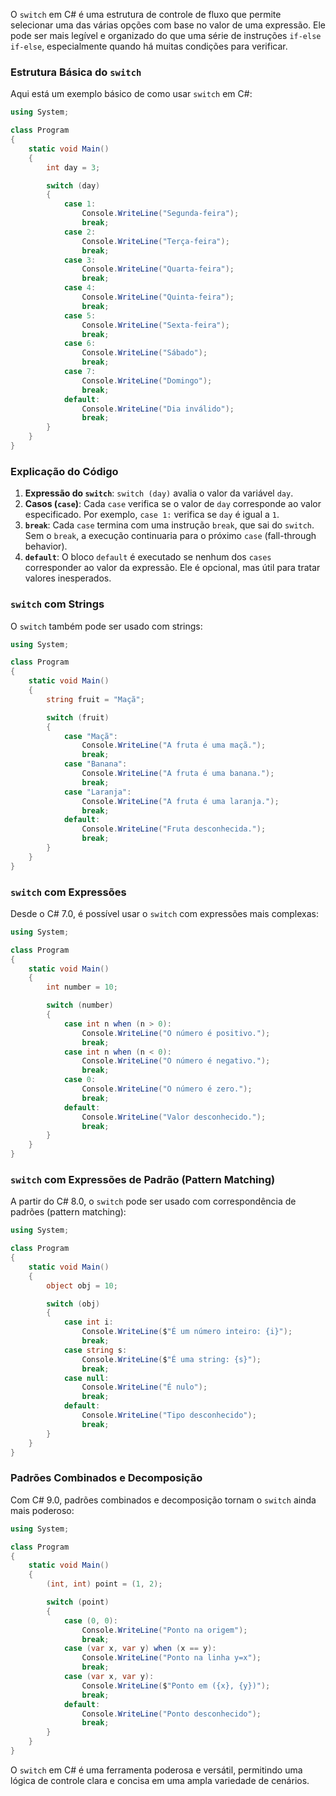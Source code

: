 O `switch` em C# é uma estrutura de controle de fluxo que permite selecionar uma das várias opções com base no valor de uma expressão. Ele pode ser mais legível e organizado do que uma série de instruções `if-else if-else`, especialmente quando há muitas condições para verificar.

### Estrutura Básica do `switch`

Aqui está um exemplo básico de como usar `switch` em C#:

```csharp
using System;

class Program
{
    static void Main()
    {
        int day = 3;

        switch (day)
        {
            case 1:
                Console.WriteLine("Segunda-feira");
                break;
            case 2:
                Console.WriteLine("Terça-feira");
                break;
            case 3:
                Console.WriteLine("Quarta-feira");
                break;
            case 4:
                Console.WriteLine("Quinta-feira");
                break;
            case 5:
                Console.WriteLine("Sexta-feira");
                break;
            case 6:
                Console.WriteLine("Sábado");
                break;
            case 7:
                Console.WriteLine("Domingo");
                break;
            default:
                Console.WriteLine("Dia inválido");
                break;
        }
    }
}
```

### Explicação do Código

1. **Expressão do `switch`**: `switch (day)` avalia o valor da variável `day`.
2. **Casos (`case`)**: Cada `case` verifica se o valor de `day` corresponde ao valor especificado. Por exemplo, `case 1:` verifica se `day` é igual a `1`.
3. **`break`**: Cada `case` termina com uma instrução `break`, que sai do `switch`. Sem o `break`, a execução continuaria para o próximo `case` (fall-through behavior).
4. **`default`**: O bloco `default` é executado se nenhum dos `cases` corresponder ao valor da expressão. Ele é opcional, mas útil para tratar valores inesperados.

### `switch` com Strings

O `switch` também pode ser usado com strings:

```csharp
using System;

class Program
{
    static void Main()
    {
        string fruit = "Maçã";

        switch (fruit)
        {
            case "Maçã":
                Console.WriteLine("A fruta é uma maçã.");
                break;
            case "Banana":
                Console.WriteLine("A fruta é uma banana.");
                break;
            case "Laranja":
                Console.WriteLine("A fruta é uma laranja.");
                break;
            default:
                Console.WriteLine("Fruta desconhecida.");
                break;
        }
    }
}
```

### `switch` com Expressões

Desde o C# 7.0, é possível usar o `switch` com expressões mais complexas:

```csharp
using System;

class Program
{
    static void Main()
    {
        int number = 10;

        switch (number)
        {
            case int n when (n > 0):
                Console.WriteLine("O número é positivo.");
                break;
            case int n when (n < 0):
                Console.WriteLine("O número é negativo.");
                break;
            case 0:
                Console.WriteLine("O número é zero.");
                break;
            default:
                Console.WriteLine("Valor desconhecido.");
                break;
        }
    }
}
```

### `switch` com Expressões de Padrão (Pattern Matching)

A partir do C# 8.0, o `switch` pode ser usado com correspondência de padrões (pattern matching):

```csharp
using System;

class Program
{
    static void Main()
    {
        object obj = 10;

        switch (obj)
        {
            case int i:
                Console.WriteLine($"É um número inteiro: {i}");
                break;
            case string s:
                Console.WriteLine($"É uma string: {s}");
                break;
            case null:
                Console.WriteLine("É nulo");
                break;
            default:
                Console.WriteLine("Tipo desconhecido");
                break;
        }
    }
}
```

### Padrões Combinados e Decomposição

Com C# 9.0, padrões combinados e decomposição tornam o `switch` ainda mais poderoso:

```csharp
using System;

class Program
{
    static void Main()
    {
        (int, int) point = (1, 2);

        switch (point)
        {
            case (0, 0):
                Console.WriteLine("Ponto na origem");
                break;
            case (var x, var y) when (x == y):
                Console.WriteLine("Ponto na linha y=x");
                break;
            case (var x, var y):
                Console.WriteLine($"Ponto em ({x}, {y})");
                break;
            default:
                Console.WriteLine("Ponto desconhecido");
                break;
        }
    }
}
```

O `switch` em C# é uma ferramenta poderosa e versátil, permitindo uma lógica de controle clara e concisa em uma ampla variedade de cenários.